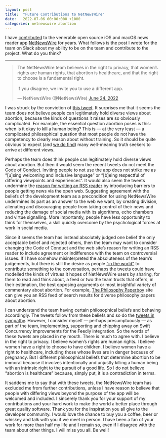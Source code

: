 ```yaml
---
layout: post
title:  "Future Contributions to NetNewsWire"
date:   2022-07-06 00:00:000 +1000
categories: netnewswire abortion
---
```

I have [contributed](https://github.com/Ranchero-Software/NetNewsWire/graphs/contributors) to the venerable open source iOS and macOS news reader app [NetNewsWire](https://netnewswire.com) for years. What follows is the post I wrote for the team on Slack about my ability to be on the team and contribute to the project. What do you think?

___

<blockquote class="twitter-tweet"><p lang="en" dir="ltr">The NetNewsWire team believes in the right to privacy, that women’s rights are human rights, that abortion is healthcare, and that the right to choose is a fundamental right.<br><br>If you disagree, we invite you to use a different app.</p>&mdash; NetNewsWire (@NetNewsWire) <a href="https://twitter.com/NetNewsWire/status/1540444152554323969?ref_src=twsrc%5Etfw">June 24, 2022</a></blockquote> <script async src="https://platform.twitter.com/widgets.js" charset="utf-8"></script>

I was struck by the conviction of [this tweet](https://twitter.com/NetNewsWire/status/1540444152554323969). It surprises me that it seems the team does not believe people can legitimately hold diverse views about abortion, because the kinds of questions it raises are so obviously complicated. For example, the essential question abortion poses is this: when is it okay to kill a human being? This is — at the very least — a complicated philosophical question that most people do not have the competency to clearly reason about without training. So it should be quite obvious to expect (and [we do find](https://www.amazon.com.au/Abortion-Rights-Against-Kate-Greasley/dp/1316621855)) many well-meaning truth seekers to arrive at different views.

Perhaps the team does think people can legitimately hold diverse views about abortion. But then it would seem the recent tweets do not meet the [Code of Conduct](https://github.com/Ranchero-Software/NetNewsWire/blob/246fe2cb35370b61ff8a1f8512925338538cfb09/CONTRIBUTING.md). Inviting people to not use the app does not strike me as “[u]sing welcoming and inclusive language” or “[b]eing respectful of differing viewpoints and experiences”. It would also seem the tweets undermine the [reason for writing an RSS reader](https://netnewswire.com/why-write-rss-reader) by introducing barriers to people getting news via the open web. Suggesting agreement with the beliefs of the development team as a precondition for using NetNewsWire undermines its part as an answer to the web we want, by creating division, alienating and discouraging people from taking control of their news and reducing the damage of social media with its algorithms, echo chambers and virtue signalling. More importantly, people have less opportunity to think for themselves, a skill quickly overcome by the psychological forces at work in social media.

Since it seems the team has instead absolutely judged one belief the only acceptable belief and rejected others, then the team may want to consider changing the Code of Conduct and the web site’s reason for writing an RSS reader to include agreement or indifference with the team on controversial issues. If I have somehow misinterpreted the absoluteness of the team’s judgements, but there is still the desire as people [“in the world”](https://twitter.com/NetNewsWire/status/1540444539571142656) to contribute something to the conversation, perhaps the tweets could have modelled the kinds of virtues it hopes of NetNewsWire users by sharing, for them to read and think about, a feed or two the team trusts that offers, in their estimation, the best opposing arguments or most insightful variety of commentary about abortion. For example, [The Philosophy Paperboy](https://thephilosophypaperboy.com/?s=abortion) site can give you an RSS feed of search results for diverse philosophy papers about abortion.

I can understand the team having certain philosophical beliefs and behaving accordingly. The tweets follow from these beliefs and so do the [tweets in sympathy](https://twitter.com/gte/status/1540445416151318530). However, I consider myself — perhaps presumptuously — as part of the team, implementing, supporting and chipping away on Swift Concurrency improvements for the Feedly integration. So the words of these tweets are placed in my mouth. There is much to agree with. I believe in the right to privacy. I believe women’s rights are human rights. I believe women have a right to choose to have children. I believe women have a right to healthcare, including those whose lives are in danger because of pregnancy. But I different philosophical beliefs that determine abortion to be immoral because it involves intentionally and unjustly killing a human being with an intrinsic right to the pursuit of a good life. So I do not believe “abortion is healthcare” because, simply put, it is a contradiction in terms.

It saddens me to say that with these tweets, the NetNewsWire team has excluded me from further contributions, unless I have reason to believe that people with differing views beyond the purpose of the app will be welcomed and included. I sincerely thank you for your support of my contributions and your hard work to make the world a better place through great quality software. Thank you for the inspiration you all give to the developer community. I would love the chance to buy you a coffee, beer or whiskey and talk with you if we meet in person. I have been a fan of your work for more than half my life and I remain so, even if I disagree with the team about other things. I will miss you all. Be well!
